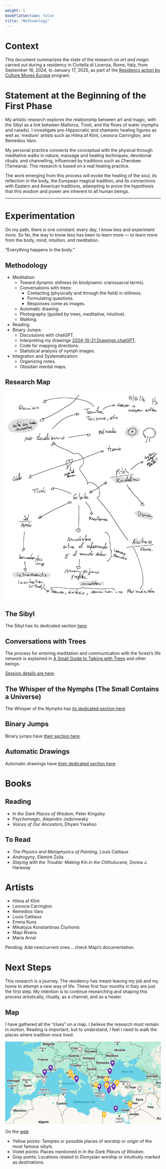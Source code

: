 ```yaml
---
weight: 1
bookFlatSection: false
title: "Methodology"
---
```


# Context

This document summarizes the state of the research on _art and magic_ carried out during a residency in Civitella di Licenza, Rome, Italy, from September 16, 2024, to January 17, 2025, as part of the [Residency action by Culture Moves Europe](https://culture.ec.europa.eu/creative-europe/creative-europe-culture-strand/culture-moves-europe) program.

# Statement at the Beginning of the First Phase

My artistic research explores the relationship between art and magic, with the Sibyl as a link between Mallorca, Tivoli, and the flows of water (nymphs and naiads). I investigate pre-Hippocratic and shamanic healing figures as well as 'medium' artists such as Hilma af Klint, Leonora Carrington, and Remedios Varo.

My personal practice connects the conceptual with the physical through meditative walks in nature, massage and healing techniques, devotional rituals, and channelling, influenced by traditions such as Cherokee (Tameana). This research is based on a real healing practice.

The work emerging from this process will evoke the healing of the soul, its reflection in the body, the European magical tradition, and its connections with Eastern and American traditions, attempting to prove the hypothesis that this wisdom and power are inherent to all human beings.

---

# Experimentation

On my path, there is one constant: every day, I know less and experiment more. So far, the way to know less has been to learn more — to learn more from the body, mind, intuition, and meditation.

"Everything happens in the body."

## Methodology

- Meditation:
    - Toward dynamic stillness (in biodynamic craniosacral terms).
    - Conversations with trees:
        - Contacting (physically and through the field) in stillness.
        - Formulating questions.
        - Responses come as images.
    - Automatic drawing.
    - Photography (guided by trees, meditative, intuitive).
    - Walking.
- Reading.
- Binary Jumps:
    - Discussions with chatGPT.
    - Interpreting my drawings [2024-10-21 Drawings chatGPT](/posts/chatGPT/2024-10-21/).
    - Code for mapping directions.
    - Statistical analysis of nymph images.
- Integration and Systematization:
    - Organizing notes.
    - Obsidian mental maps.

## Research Map

![](Notas_Civitella-2024-11-16-13-03_p13.jpg)

## The Sibyl

The Sibyl has its dedicated section [here](/docs/sibyl).

## Conversations with Trees

The process for entering meditation and communication with the forest’s life network is explained in [A Small Guide to Talking with Trees](/docs/talking_with_the_trees) and other beings.

[Session details are here](/en/tags/talking-with-trees/).

## The Whisper of the Nymphs (The Small Contains a Universe)

The Whisper of the Nymphs has [its dedicated section here](/docs/sanctuary).

## Binary Jumps

Binary jumps have [their section here](/docs/binary_links).

## Automatic Drawings

Automatic drawings have [their dedicated section here](/docs/drawing).

# Books

## Reading

- _In the Dark Places of Wisdom_, Peter Kingsley
- _Psychomagic_, Alejandro Jodorowsky
- _Voices of Our Ancestors_, Dhyani Ywahoo

## To Read

- _The Physics and Metaphysics of Painting_, Louis Cattiaux
- _Androgyny_, Elémire Zolla
- _Staying with the Trouble: Making Kin in the Chthulucene_, Donna J. Haraway

# Artists

- Hilma af Klint
- Leonora Carrington
- Remedios Varo
- Louis Cattiaux
- Emma Kunz
- Mikalojus Konstantinas Čiurlionis
- Mapi Rivera
- Maria Arnal

Pending: Add new/current ones… check Mapi’s documentation.

# Next Steps

This research is a journey. The residency has meant leaving my job and my home to attempt a new way of life. These first four months in Italy are just the first step. My intention is to continue researching and shaping this process artistically, ritually, as a channel, and as a healer.

## Map

I have gathered all the “clues” on a map. I believe the research must remain in motion. Reading is important, but to understand, I feel I need to walk the places where tradition once lived.

![](mapa_esta_en_todos_nosotros_2.jpeg)

On the [web](https://www.google.com/maps/d/edit?mid=1N9lbW-JlA8tJtXUqbPD6LnPmdEML85I&usp=sharing)

- Yellow points: Temples or possible places of worship or origin of the most famous sibyls.
- Violet points: Places mentioned in _In the Dark Places of Wisdom_.
- Gray points: Locations related to Dionysian worship or intuitively marked as destinations.

